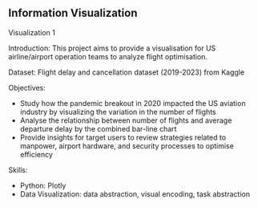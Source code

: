 ## Information Visualization

Visualization 1

Introduction: This project aims to provide a visualisation for US airline/airport operation teams to analyze flight optimisation.

Dataset: Flight delay and cancellation dataset (2019-2023) from Kaggle

Objectives:
- Study how the pandemic breakout in 2020 impacted the US aviation industry by visualizing the variation in the number of flights
- Analyse the relationship between number of flights and average departure delay by the combined bar-line chart
- Provide insights for target users to review strategies related to manpower, airport hardware, and security processes to optimise efficiency

Skills:
- Python: Plotly
- Data Visualization: data abstraction, visual encoding, task abstraction
